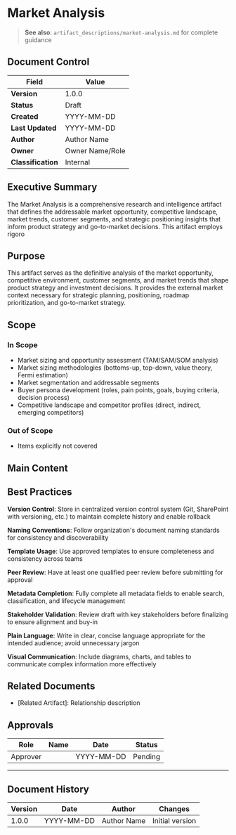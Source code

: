 # Market Analysis

> **See also**: `artifact_descriptions/market-analysis.md` for complete guidance

## Document Control

| Field | Value |
|-------|-------|
| **Version** | 1.0.0 |
| **Status** | Draft |
| **Created** | YYYY-MM-DD |
| **Last Updated** | YYYY-MM-DD |
| **Author** | Author Name |
| **Owner** | Owner Name/Role |
| **Classification** | Internal |

## Executive Summary

The Market Analysis is a comprehensive research and intelligence artifact that defines the addressable market opportunity, competitive landscape, market trends, customer segments, and strategic positioning insights that inform product strategy and go-to-market decisions. This artifact employs rigoro

## Purpose

This artifact serves as the definitive analysis of the market opportunity, competitive environment, customer segments, and market trends that shape product strategy and investment decisions. It provides the external market context necessary for strategic planning, positioning, roadmap prioritization, and go-to-market strategy.

## Scope

### In Scope

- Market sizing and opportunity assessment (TAM/SAM/SOM analysis)
- Market sizing methodologies (bottoms-up, top-down, value theory, Fermi estimation)
- Market segmentation and addressable segments
- Buyer persona development (roles, pain points, goals, buying criteria, decision process)
- Competitive landscape and competitor profiles (direct, indirect, emerging competitors)

### Out of Scope

- Items explicitly not covered

## Main Content

<!-- Provide detailed content specific to this artifact type -->
<!-- Refer to the artifact description for required sections -->

## Best Practices

**Version Control**: Store in centralized version control system (Git, SharePoint with versioning, etc.) to maintain complete history and enable rollback

**Naming Conventions**: Follow organization's document naming standards for consistency and discoverability

**Template Usage**: Use approved templates to ensure completeness and consistency across teams

**Peer Review**: Have at least one qualified peer review before submitting for approval

**Metadata Completion**: Fully complete all metadata fields to enable search, classification, and lifecycle management

**Stakeholder Validation**: Review draft with key stakeholders before finalizing to ensure alignment and buy-in

**Plain Language**: Write in clear, concise language appropriate for the intended audience; avoid unnecessary jargon

**Visual Communication**: Include diagrams, charts, and tables to communicate complex information more effectively

## Related Documents

- [Related Artifact]: Relationship description

## Approvals

| Role | Name | Date | Status |
|------|------|------|--------|
| Approver | | YYYY-MM-DD | Pending |

---

## Document History

| Version | Date | Author | Changes |
|---------|------|--------|---------|
| 1.0.0 | YYYY-MM-DD | Author Name | Initial version |
